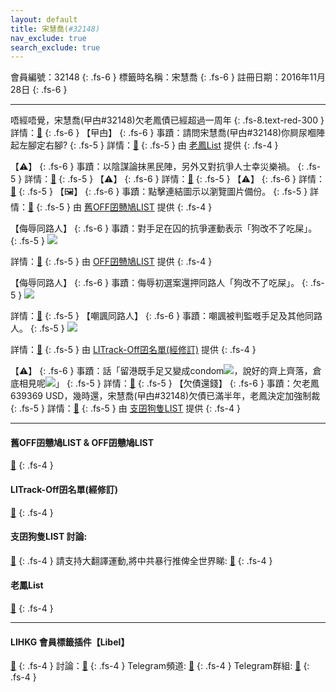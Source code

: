 ```yaml
---
layout: default
title: 宋慧喬(#32148)
nav_exclude: true
search_exclude: true
---
```


會員編號：32148
{: .fs-6 }
標籤時名稱：宋慧喬
{: .fs-6 }
註冊日期：2016年11月28日
{: .fs-6 }

---

<div class="code-example" markdown="1">

唔經唔覺，宋慧喬(曱甴#32148)欠老鳳債已經超過一周年
{: .fs-8.text-red-300 }
詳情：[🔗](https://lih.kg/2766734)
{: .fs-6 }
【曱甴】
{: .fs-6 }
事蹟：請問宋慧喬(曱甴#32148)你屙尿嗰陣起左腳定右腳?
{: .fs-5 }
詳情：[🔗](https://lih.kg/2072864)
{: .fs-5 }
由 [老鳳List](#老鳳list) 提供
{: .fs-4 }

</div>
<div class="code-example" markdown="1">

【⚠️】
{: .fs-6 }
事蹟：以陰謀論抹黑民陣，另外又對抗爭人士幸災樂禍。
{: .fs-5 }
詳情：[🔗](https://lih.kg/1658274)
{: .fs-5 }
【⚠️】
{: .fs-6 }
詳情：[🔗](https://lih.kg/fHubsT)
{: .fs-5 }
【⚠️】
{: .fs-6 }
詳情：[🔗](https://lih.kg/gkDvQT)
{: .fs-5 }
【🖼️】
{: .fs-6 }
事蹟：點擊連結圖示以瀏覽圖片備份。
{: .fs-5 }
詳情：[🔗](https://filedn.eu/l9Hq1YKLkJ4m0VSXcdcfUaJ/LIHKG_on99/on9_son_2020/32148)
{: .fs-5 }
由 [舊OFF囝戇鳩LIST](#舊off囝戇鳩list--off囝戇鳩list) 提供
{: .fs-4 }

</div>
<div class="code-example" markdown="1">

【侮辱同路人】
{: .fs-6 }
事蹟：對手足在囚的抗爭運動表示「狗改不了吃屎」。
{: .fs-5 }
![](https://filedn.eu/l9Hq1YKLkJ4m0VSXcdcfUaJ/LIHKG_on99/on9_jai/32148/32148.1_.png)


詳情：[🔗](https://lih.kg/uxbwLLX)
{: .fs-5 }
由 [OFF囝戇鳩LIST](#舊off囝戇鳩list--off囝戇鳩list) 提供
{: .fs-4 }

</div>
<div class="code-example" markdown="1">

【侮辱同路人】
{: .fs-6 }
事蹟：侮辱初選案還押同路人「狗改不了吃屎」。
{: .fs-5 }
![](https://filedn.eu/l9Hq1YKLkJ4m0VSXcdcfUaJ/LIHKG_on99/on9_jai/32148/32148.1_.png)


詳情：[🔗](https://lih.kg/uxbwLLX)
{: .fs-5 }
【嘲諷同路人】
{: .fs-6 }
事蹟：嘲諷被判監嘅手足及其他同路人。
{: .fs-5 }
![](https://na.cx/i/y9b69Wb.png)


詳情：[🔗](https://lih.kg/aNjBLjV)
{: .fs-5 }
由 [LITrack-Off囝名單(經修訂)](#litrack-off囝名單(經修訂)) 提供
{: .fs-4 }

</div>
<div class="code-example" markdown="1">

【⚠️】
{: .fs-6 }
事蹟：話「留港既手足又變成condom![](https://cdn.lihkg.com/assets/faces/normal/sosad.gif)，說好的齊上齊落，倉底相見呢![](https://cdn.lihkg.com/assets/faces/pig/wail.gif)」
{: .fs-5 }
詳情：[🔗](https://lih.kg/tftodJX)
{: .fs-5 }
【欠債還錢】
{: .fs-6 }
事蹟：欠老鳳639369 USD，幾時還，宋慧喬(曱甴#32148)欠債已滿半年，老鳳決定加強制裁
{: .fs-5 }
詳情：[🔗](https://lihkg.com/thread/2503236/page/14)
{: .fs-5 }
由 [支囝狗隻LIST](#支囝狗隻list-討論) 提供
{: .fs-4 }

</div>

---

#### 舊OFF囝戇鳩LIST & OFF囝戇鳩LIST 
[🔗](https://bit.ly/lihkg_on9_list)
{: .fs-4 }
#### LITrack-Off囝名單(經修訂)
[🔗](http://tiny.cc/LITrack_GS)
{: .fs-4 }
#### 支囝狗隻LIST 討論: 
[🔗](https://lih.kg/2908480)
{: .fs-4 }
請支持大翻譯運動,將中共暴行推俾全世界睇: [🔗](https://twitter.com/tgtm_official)
{: .fs-4 }
#### 老鳳List
[🔗](https://lihkg.com/thread/2808424)
{: .fs-4 }

---

#### LIHKG 會員標籤插件【Libel】
[🔗](https://kitce.github.io/libel)
{: .fs-4 }
討論：[🔗](https://lih.kg/2841778)
{: .fs-4 }
Telegram頻道: [🔗](https://t.me/LibelOfficialChannel)
{: .fs-4 }
Telegram群組: [🔗](https://t.me/LibelOfficialGroup)
{: .fs-4 }
